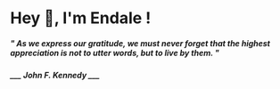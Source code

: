<h1 title="head"> Hey 👋, I'm Endale !</h1>

**<h5><i>" As we express our gratitude, we must never forget that the highest appreciation is not to utter words, but to live by them. "</i></h5>**

*<b>___ John F. Kennedy ___</b>*
